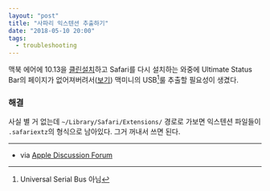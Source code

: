 ```yaml
---
layout: "post"
title: "사파리 익스텐션 추출하기"
date: "2018-05-10 20:00"
tags:
  - troubleshooting
---
```


맥북 에어에 10.13을 [클린설치](https://canor.cf/2018/04/22/맥북-에어-macos-10-13-클린-설치/)하고 Safari를 다시 설치하는 와중에 Ultimate Status Bar의 페이지가 없어져버려서([보기](https://canor.cf/05/10/Minimal-Status-Bar/)) 맥미니의 USB[^1]룰 추출할 필요성이 생겼다.

[^1]: Universal Serial Bus 아님

### 해결

사실 별 거 없는데 `~/Library/Safari/Extensions/` 경로로 가보면 익스텐션 파일들이 `.safariextz`의 형식으로 남아있다. 그거 꺼내서 쓰면 된다.

- - -

- via [Apple Discussion Forum](https://discussions.apple.com/thread/3472682)
